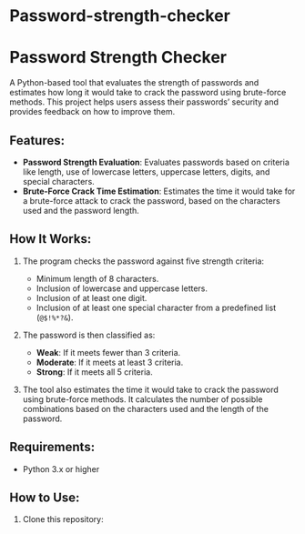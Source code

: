 # Password-strength-checker
# Password Strength Checker

A Python-based tool that evaluates the strength of passwords and estimates how long it would take to crack the password using brute-force methods. This project helps users assess their passwords’ security and provides feedback on how to improve them.

## Features:
- **Password Strength Evaluation**: Evaluates passwords based on criteria like length, use of lowercase letters, uppercase letters, digits, and special characters.
- **Brute-Force Crack Time Estimation**: Estimates the time it would take for a brute-force attack to crack the password, based on the characters used and the password length.

## How It Works:
1. The program checks the password against five strength criteria:
   - Minimum length of 8 characters.
   - Inclusion of lowercase and uppercase letters.
   - Inclusion of at least one digit.
   - Inclusion of at least one special character from a predefined list (`@$!%*?&`).
   
2. The password is then classified as:
   - **Weak**: If it meets fewer than 3 criteria.
   - **Moderate**: If it meets at least 3 criteria.
   - **Strong**: If it meets all 5 criteria.

3. The tool also estimates the time it would take to crack the password using brute-force methods. It calculates the number of possible combinations based on the characters used and the length of the password.

## Requirements:
- Python 3.x or higher

## How to Use:
1. Clone this repository:
   ```bash
   

